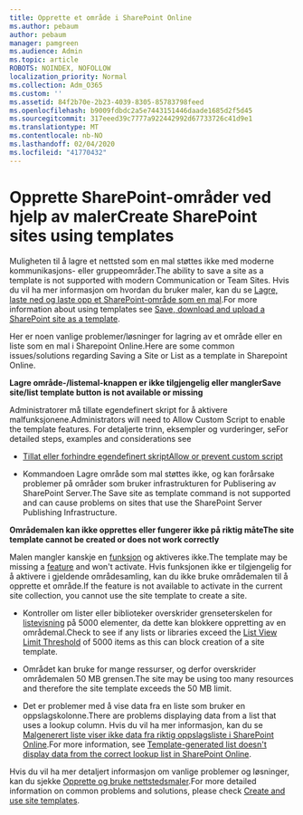 ```yaml
---
title: Opprette et område i SharePoint Online
ms.author: pebaum
author: pebaum
manager: pamgreen
ms.audience: Admin
ms.topic: article
ROBOTS: NOINDEX, NOFOLLOW
localization_priority: Normal
ms.collection: Adm_O365
ms.custom: ''
ms.assetid: 84f2b70e-2b23-4039-8305-85783798feed
ms.openlocfilehash: b9009fdbdc2a5e7443151446daade1685d2f5d45
ms.sourcegitcommit: 317eeed39c7777a922442992d67733726c41d9e1
ms.translationtype: MT
ms.contentlocale: nb-NO
ms.lasthandoff: 02/04/2020
ms.locfileid: "41770432"
---
```

# <a name="create-sharepoint-sites-using-templates"></a><span data-ttu-id="5461f-102">Opprette SharePoint-områder ved hjelp av maler</span><span class="sxs-lookup"><span data-stu-id="5461f-102">Create SharePoint sites using templates</span></span>

<span data-ttu-id="5461f-103">Muligheten til å lagre et nettsted som en mal støttes ikke med moderne kommunikasjons- eller gruppeområder.</span><span class="sxs-lookup"><span data-stu-id="5461f-103">The ability to save a site as a template is not supported with modern Communication or Team Sites.</span></span> <span data-ttu-id="5461f-104">Hvis du vil ha mer informasjon om hvordan du bruker maler, kan du se [Lagre, laste ned og laste opp et SharePoint-område som en mal](https://docs.microsoft.com/sharepoint/dev/general-development/save-download-and-upload-a-sharepoint-site-as-a-template).</span><span class="sxs-lookup"><span data-stu-id="5461f-104">For more information about using templates see [Save, download and upload a SharePoint site as a template](https://docs.microsoft.com/sharepoint/dev/general-development/save-download-and-upload-a-sharepoint-site-as-a-template).</span></span>

<span data-ttu-id="5461f-105">Her er noen vanlige problemer/løsninger for lagring av et område eller en liste som en mal i Sharepoint Online.</span><span class="sxs-lookup"><span data-stu-id="5461f-105">Here are some common issues/solutions regarding Saving a Site or List as a template in Sharepoint Online.</span></span> 

<span data-ttu-id="5461f-106">**Lagre område-/listemal-knappen er ikke tilgjengelig eller mangler**</span><span class="sxs-lookup"><span data-stu-id="5461f-106">**Save site/list template button is not available or missing**</span></span>

<span data-ttu-id="5461f-107">Administratorer må tillate egendefinert skript for å aktivere malfunksjonene.</span><span class="sxs-lookup"><span data-stu-id="5461f-107">Administrators will need to Allow Custom Script to enable the template features.</span></span> <span data-ttu-id="5461f-108">For detaljerte trinn, eksempler og vurderinger, se</span><span class="sxs-lookup"><span data-stu-id="5461f-108">For detailed steps, examples and considerations see</span></span> 

- [<span data-ttu-id="5461f-109">Tillat eller forhindre egendefinert skript</span><span class="sxs-lookup"><span data-stu-id="5461f-109">Allow or prevent custom script</span></span>](https://docs.microsoft.com/sharepoint/allow-or-prevent-custom-script)

- <span data-ttu-id="5461f-110">Kommandoen Lagre område som mal støttes ikke, og kan forårsake problemer på områder som bruker infrastrukturen for Publisering av SharePoint Server.</span><span class="sxs-lookup"><span data-stu-id="5461f-110">The Save site as template command is not supported and can cause problems on sites that use the SharePoint Server Publishing Infrastructure.</span></span>

<span data-ttu-id="5461f-111">**Områdemalen kan ikke opprettes eller fungerer ikke på riktig måte**</span><span class="sxs-lookup"><span data-stu-id="5461f-111">**The site template cannot be created or does not work correctly**</span></span>

<span data-ttu-id="5461f-112">Malen mangler kanskje en [funksjon](https://social.technet.microsoft.com/wiki/contents/articles/14423.sharepoint-2013-existing-features-guid.aspx) og aktiveres ikke.</span><span class="sxs-lookup"><span data-stu-id="5461f-112">The template may be missing a [feature](https://social.technet.microsoft.com/wiki/contents/articles/14423.sharepoint-2013-existing-features-guid.aspx) and won't activate.</span></span> <span data-ttu-id="5461f-113">Hvis funksjonen ikke er tilgjengelig for å aktivere i gjeldende områdesamling, kan du ikke bruke områdemalen til å opprette et område.</span><span class="sxs-lookup"><span data-stu-id="5461f-113">If the feature is not available to activate in the current site collection, you cannot use the site template to create a site.</span></span>

- <span data-ttu-id="5461f-114">Kontroller om lister eller biblioteker overskrider grenseterskelen for [listevisning](https://support.office.com/article/Manage-large-lists-and-libraries-in-SharePoint-B8588DAE-9387-48C2-9248-C24122F07C59) på 5000 elementer, da dette kan blokkere oppretting av en områdemal.</span><span class="sxs-lookup"><span data-stu-id="5461f-114">Check to see if any lists or libraries exceed the [List View Limit Threshold](https://support.office.com/article/Manage-large-lists-and-libraries-in-SharePoint-B8588DAE-9387-48C2-9248-C24122F07C59) of 5000 items as this can block creation of a site template.</span></span>

- <span data-ttu-id="5461f-115">Området kan bruke for mange ressurser, og derfor overskrider områdemalen 50 MB grensen.</span><span class="sxs-lookup"><span data-stu-id="5461f-115">The site may be using too many resources and therefore the site template exceeds the 50 MB limit.</span></span>


- <span data-ttu-id="5461f-116">Det er problemer med å vise data fra en liste som bruker en oppslagskolonne.</span><span class="sxs-lookup"><span data-stu-id="5461f-116">There are problems displaying data from a list that uses a lookup column.</span></span> <span data-ttu-id="5461f-117">Hvis du vil ha mer informasjon, kan du se [Malgenerert liste viser ikke data fra riktig oppslagsliste i SharePoint Online](https://docs.microsoft.com/sharepoint/support/lists-and-libraries/template-generated-list-incorrect-data).</span><span class="sxs-lookup"><span data-stu-id="5461f-117">For more information, see [Template-generated list doesn't display data from the correct lookup list in SharePoint Online](https://docs.microsoft.com/sharepoint/support/lists-and-libraries/template-generated-list-incorrect-data).</span></span>

<span data-ttu-id="5461f-118">Hvis du vil ha mer detaljert informasjon om vanlige problemer og løsninger, kan du sjekke [Opprette og bruke nettstedsmaler](https://support.office.com/article/Create-and-use-site-templates-60371B0F-00E0-4C49-A844-34759EBDD989).</span><span class="sxs-lookup"><span data-stu-id="5461f-118">For more detailed information on common problems and solutions, please check [Create and use site templates](https://support.office.com/article/Create-and-use-site-templates-60371B0F-00E0-4C49-A844-34759EBDD989).</span></span>




